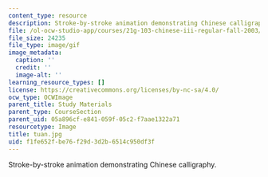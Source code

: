 ```yaml
---
content_type: resource
description: Stroke-by-stroke animation demonstrating Chinese calligraphy.
file: /ol-ocw-studio-app/courses/21g-103-chinese-iii-regular-fall-2003/f1fe652fbe76f29d3d2b6514c950df3f_tuan.jpg
file_size: 24235
file_type: image/gif
image_metadata:
  caption: ''
  credit: ''
  image-alt: ''
learning_resource_types: []
license: https://creativecommons.org/licenses/by-nc-sa/4.0/
ocw_type: OCWImage
parent_title: Study Materials
parent_type: CourseSection
parent_uid: 05a896cf-e841-059f-05c2-f7aae1322a71
resourcetype: Image
title: tuan.jpg
uid: f1fe652f-be76-f29d-3d2b-6514c950df3f
---
```

Stroke-by-stroke animation demonstrating Chinese calligraphy.